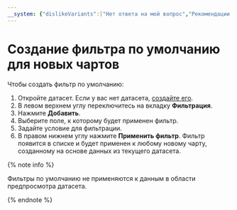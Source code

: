 ```yaml
---
__system: {"dislikeVariants":["Нет ответа на мой вопрос","Рекомендации не помогли","Содержание не соответствует заголовку","Другое"]}
---
```

# Создание фильтра по умолчанию для новых чартов

Чтобы создать фильтр по умолчанию:
1. Откройте датасет. Если у вас нет датасета, [создайте его](create.md).
1. В левом верхнем углу переключитесь на вкладку **Фильтрация**.
1. Нажмите **Добавить**. 
1. Выберите поле, к которому будет применен фильтр.
1. Задайте условие для фильтрации.
1. В правом нижнем углу нажмите **Применить фильтр**. Фильтр появится в списке и будет применен к любому новому чарту, созданному на основе данных из текущего датасета.

{% note info %}

Фильтры по умолчанию не применяются к данным в области предпросмотра датасета.

{% endnote %}